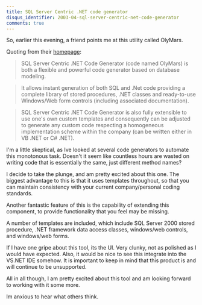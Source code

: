 ```yaml
---
title: SQL Server Centric .NET code generator
disqus_identifier: 2003-04-sql-server-centric-net-code-generator
comments: true
---
```


So, earlier this evening, a friend points me at this utility called OlyMars.

Quoting from their [homepage][1]:

>SQL Server Centric .NET Code Generator (code named OlyMars) is both a flexible and powerful code generator based on database modeling.

>It allows instant generation of both SQL and .Net code providing a complete library of stored procedures, .NET classes and ready-to-use Windows/Web form controls (including associated documentation).

>SQL Server Centric .NET Code Generator is also fully extensible to use one's own custom templates and consequently can be adjusted to generate any custom code respecting a homogeneous implementation scheme within the company (can be written either in VB .NET or C# .NET).

I'm a little skeptical, as Ive looked at several code generators to automate this monotonous task. Doesn't it seem like countless hours are wasted on writing code that is essentially the same, just different method names?

I decide to take the plunge, and am pretty excited about this one. The biggest advantage to this is that it uses templates throughout, so that you can maintain consistency with your current company/personal coding standards.

Another fantastic feature of this is the capability of extending this component, to provide functionality that you feel may be missing.

A number of templates are included, which include SQL Server 2000 stored procedure, .NET framework data access classes, windows/web controls, and windows/web forms.

If I have one gripe about this tool, its the UI. Very clunky, not as polished as I would have expected. Also, it would be nice to see this integrate into the VS.NET IDE somehow. It is important to keep in mind that this product is and will continue to be unsupported.

All in all though, I am pretty excited about this tool and am looking forward to working with it some more.

Im anxious to hear what others think.

[1]:http://www.microsoft.fr/olymars/webupdate.xml
